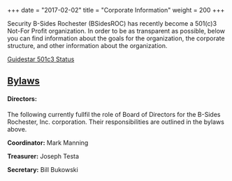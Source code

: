 +++
date = "2017-02-02"
title = "Corporate Information"
weight = 200
+++

Security B-Sides Rochester (BSidesROC) has recently become a 501(&#x0063;)3 Not-For Profit organization. In order to be as transparent as possible, below you can find information about the goals for the organization, the corporate structure, and other information about the organization.

[Guidestar 501c3 Status](https://www.guidestar.org/profile/81-4999861)

## [Bylaws](https://docs.google.com/document/d/1O3WdOIBZkW2LS4vU25udph1amSMv9_QLQBbpmYysfRc/edit?usp=sharing)

#### Directors:

The following currently fullfil the role of Board of Directors for the B-Sides Rochester, Inc. corporation. Their responsibilities are outlined in the bylaws above.

**Coordinator:** Mark Manning

**Treasurer:** Joseph Testa

**Secretary:** Bill Bukowski

